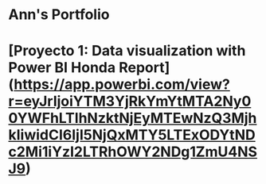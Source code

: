 # Ann's Portfolio

# [Proyecto 1: Data visualization with Power BI Honda Report] (https://app.powerbi.com/view?r=eyJrIjoiYTM3YjRkYmYtMTA2Ny00YWFhLTlhNzktNjEyMTEwNzQ3MjhkIiwidCI6IjI5NjQxMTY5LTExODYtNDc2Mi1iYzI2LTRhOWY2NDg1ZmU4NSJ9)
